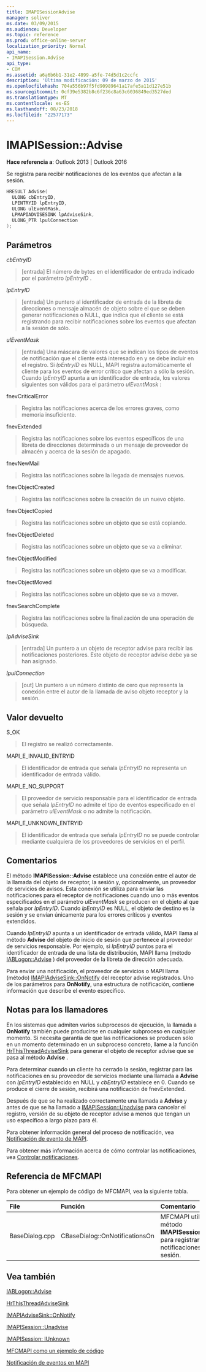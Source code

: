 ```yaml
---
title: IMAPISessionAdvise
manager: soliver
ms.date: 03/09/2015
ms.audience: Developer
ms.topic: reference
ms.prod: office-online-server
localization_priority: Normal
api_name:
- IMAPISession.Advise
api_type:
- COM
ms.assetid: a6a6b6b1-31e2-4899-a5fe-74d5d1c2ccfc
description: 'Última modificación: 09 de marzo de 2015'
ms.openlocfilehash: 704a556b97f5fd90989641a17afe5a11d127e51b
ms.sourcegitcommit: 0cf39e5382b8c6f236c8a63c6036849ed3527ded
ms.translationtype: MT
ms.contentlocale: es-ES
ms.lasthandoff: 08/23/2018
ms.locfileid: "22577173"
---
```

# <a name="imapisessionadvise"></a>IMAPISession::Advise

  
  
**Hace referencia a**: Outlook 2013 | Outlook 2016 
  
Se registra para recibir notificaciones de los eventos que afectan a la sesión.
  
```cpp
HRESULT Advise(
  ULONG cbEntryID,
  LPENTRYID lpEntryID,
  ULONG ulEventMask,
  LPMAPIADVISESINK lpAdviseSink,
  ULONG_PTR lpulConnection
);
```

## <a name="parameters"></a>Parámetros

 _cbEntryID_
  
> [entrada] El número de bytes en el identificador de entrada indicado por el parámetro _lpEntryID_ . 
    
 _lpEntryID_
  
> [entrada] Un puntero al identificador de entrada de la libreta de direcciones o mensaje almacén de objeto sobre el que se deben generar notificaciones o NULL, que indica que el cliente se está registrando para recibir notificaciones sobre los eventos que afectan a la sesión de sólo. 
    
 _ulEventMask_
  
> [entrada] Una máscara de valores que se indican los tipos de eventos de notificación que el cliente está interesado en y se debe incluir en el registro. Si _lpEntryID_ es NULL, MAPI registra automáticamente el cliente para los eventos de error crítico que afectan a sólo la sesión. Cuando _lpEntryID_ apunta a un identificador de entrada, los valores siguientes son válidos para el parámetro _ulEventMask_ : 
    
fnevCriticalError 
  
> Registra las notificaciones acerca de los errores graves, como memoria insuficiente.
    
fnevExtended 
  
> Registra las notificaciones sobre los eventos específicos de una libreta de direcciones determinada o un mensaje de proveedor de almacén y acerca de la sesión de apagado.
    
fnevNewMail 
  
> Registra las notificaciones sobre la llegada de mensajes nuevos. 
    
fnevObjectCreated 
  
> Registra las notificaciones sobre la creación de un nuevo objeto.
    
fnevObjectCopied
  
> Registra las notificaciones sobre un objeto que se está copiando.
    
fnevObjectDeleted
  
> Registra las notificaciones sobre un objeto que se va a eliminar.
    
fnevObjectModified
  
> Registra las notificaciones sobre un objeto que se va a modificar.
    
fnevObjectMoved
  
> Registra las notificaciones sobre un objeto que se va a mover.
    
fnevSearchComplete
  
> Registra las notificaciones sobre la finalización de una operación de búsqueda.
    
 _lpAdviseSink_
  
> [entrada] Un puntero a un objeto de receptor advise para recibir las notificaciones posteriores. Este objeto de receptor advise debe ya se han asignado.
    
 _lpulConnection_
  
> [out] Un puntero a un número distinto de cero que representa la conexión entre el autor de la llamada de aviso objeto receptor y la sesión.
    
## <a name="return-value"></a>Valor devuelto

S_OK 
  
> El registro se realizó correctamente.
    
MAPI_E_INVALID_ENTRYID 
  
> El identificador de entrada que señala _lpEntryID_ no representa un identificador de entrada válido. 
    
MAPI_E_NO_SUPPORT 
  
> El proveedor de servicio responsable para el identificador de entrada que señala _lpEntryID_ no admite el tipo de eventos especificado en el parámetro _ulEventMask_ o no admite la notificación. 
    
MAPI_E_UNKNOWN_ENTRYID 
  
> El identificador de entrada que señala _lpEntryID_ no se puede controlar mediante cualquiera de los proveedores de servicios en el perfil. 
    
## <a name="remarks"></a>Comentarios

El método **IMAPISession::Advise** establece una conexión entre el autor de la llamada del objeto de receptor, la sesión y, opcionalmente, un proveedor de servicios de avisos. Esta conexión se utiliza para enviar las notificaciones para el receptor de notificaciones cuando uno o más eventos especificados en el parámetro _ulEventMask_ se producen en el objeto al que señala por _lpEntryID_. Cuando _lpEntryID_ es NULL, el objeto de destino es la sesión y se envían únicamente para los errores críticos y eventos extendidos. 
  
Cuando _lpEntryID_ apunta a un identificador de entrada válido, MAPI llama al método **Advise** del objeto de inicio de sesión que pertenece al proveedor de servicios responsable. Por ejemplo, si _lpEntryID_ puntos para el identificador de entrada de una lista de distribución, MAPI llama (método [IABLogon::Advise](iablogon-advise.md) ) del proveedor de la libreta de dirección adecuada. 
  
Para enviar una notificación, el proveedor de servicios o MAPI llama (método) [IMAPIAdviseSink::OnNotify](imapiadvisesink-onnotify.md) del receptor advise registrados. Uno de los parámetros para **OnNotify**, una estructura de notificación, contiene información que describe el evento específico.
  
## <a name="notes-to-callers"></a>Notas para los llamadores

En los sistemas que admiten varios subprocesos de ejecución, la llamada a **OnNotify** también puede producirse en cualquier subproceso en cualquier momento. Si necesita garantía de que las notificaciones se producen sólo en un momento determinado en un subproceso concreto, llame a la función [HrThisThreadAdviseSink](hrthisthreadadvisesink.md) para generar el objeto de receptor advise que se pasa al método **Advise** . 
  
Para determinar cuando un cliente ha cerrado la sesión, registrar para las notificaciones en su proveedor de servicios mediante una llamada a **Advise** con _lpEntryID_ establecido en NULL y _cbEntryID_ establece en 0. Cuando se produce el cierre de sesión, recibirá una notificación de fnevExtended. 
  
Después de que se ha realizado correctamente una llamada a **Advise** y antes de que se ha llamado a [IMAPISession::Unadvise](imapisession-unadvise.md) para cancelar el registro, versión de su objeto de receptor advise a menos que tengan un uso específico a largo plazo para él. 
  
Para obtener información general del proceso de notificación, vea [Notificación de evento de MAPI](event-notification-in-mapi.md). 
  
Para obtener más información acerca de cómo controlar las notificaciones, vea [Controlar notificaciones](handling-notifications.md). 
  
## <a name="mfcmapi-reference"></a>Referencia de MFCMAPI

Para obtener un ejemplo de código de MFCMAPI, vea la siguiente tabla.
  
|**File**|**Función**|**Comentario**|
|:-----|:-----|:-----|
|BaseDialog.cpp  <br/> |CBaseDialog::OnNotificationsOn  <br/> |MFCMAPI utiliza el método **IMAPISession::Advise** para registrar para notificaciones de la sesión.  <br/> |
   
## <a name="see-also"></a>Vea también



[IABLogon::Advise](iablogon-advise.md)
  
[HrThisThreadAdviseSink](hrthisthreadadvisesink.md)
  
[IMAPIAdviseSink::OnNotify](imapiadvisesink-onnotify.md)
  
[IMAPISession::Unadvise](imapisession-unadvise.md)
  
[IMAPISession: IUnknown](imapisessioniunknown.md)


[MFCMAPI como un ejemplo de código](mfcmapi-as-a-code-sample.md)
  
[Notificación de eventos en MAPI](event-notification-in-mapi.md)

